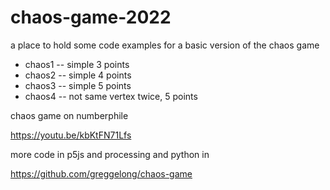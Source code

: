 # chaos-game-2022
a place to hold some code examples for a basic version of the chaos game

- chaos1  -- simple 3 points
- chaos2  -- simple 4 points
- chaos3  -- simple 5 points
- chaos4  -- not same vertex twice, 5 points


chaos game on numberphile

https://youtu.be/kbKtFN71Lfs


more code in p5js and processing and python in

https://github.com/greggelong/chaos-game

